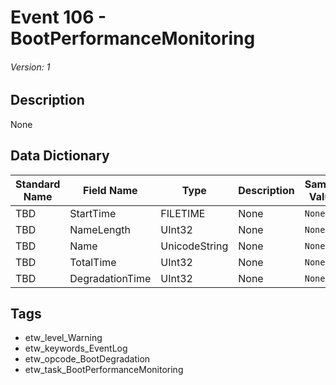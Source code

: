 # Event 106 - BootPerformanceMonitoring
###### Version: 1

## Description
None

## Data Dictionary
|Standard Name|Field Name|Type|Description|Sample Value|
|---|---|---|---|---|
|TBD|StartTime|FILETIME|None|`None`|
|TBD|NameLength|UInt32|None|`None`|
|TBD|Name|UnicodeString|None|`None`|
|TBD|TotalTime|UInt32|None|`None`|
|TBD|DegradationTime|UInt32|None|`None`|

## Tags
* etw_level_Warning
* etw_keywords_EventLog
* etw_opcode_BootDegradation
* etw_task_BootPerformanceMonitoring